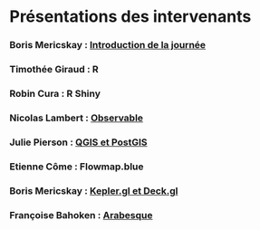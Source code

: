 # Présentations des intervenants

### Boris Mericskay : [Introduction de la journée](https://github.com/magisAR9/JEGeovizRennes/raw/main/Pr%C3%A9sentations/JECARTO_INTRO.pdf)

###  Timothée Giraud : R 
 
###  Robin Cura : R Shiny

###  Nicolas Lambert : [Observable](https://observablehq.com/@neocartocnrs/carpooling)

### Julie  Pierson : [QGIS et PostGIS](https://letg.pages.in2p3.fr/geoviz-qgis/geoviz-qgis-pres.html#1)

### Etienne Côme : Flowmap.blue

### Boris Mericskay : [Kepler.gl et Deck.gl](https://github.com/magisAR9/JEGeovizRennes/raw/main/Pr%C3%A9sentations/JE_Rennes_Mericskay.pdf)

### Françoise Bahoken : [Arabesque](https://github.com/magisAR9/JEGeovizRennes/blob/main/Pr%C3%A9sentations/Arabesque_magis_Rennes_janv_2023.pdf)


